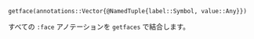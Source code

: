 ```
getface(annotations::Vector{@NamedTuple{label::Symbol, value::Any}})
```

すべての `:face` アノテーションを `getfaces` で結合します。
